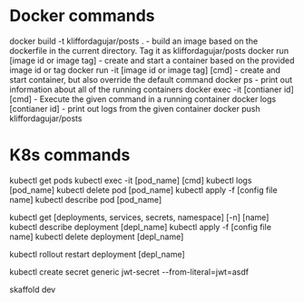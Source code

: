 # Docker commands

docker build -t kliffordagujar/posts .
    - build an image based on the dockerfile in the current directory. Tag it as kliffordagujar/posts
docker run [image id or image tag]
    - create and start a container based on the provided image id or tag
docker run -it [image id or image tag] [cmd]
    - create and start container, but also override the default command
docker ps
    - print out information about all of the running containers
docker exec -it [contianer id] [cmd]
    - Execute the given command in a running container
docker logs [contianer id]
    - print out logs from the given container
docker push kliffordagujar/posts

# K8s commands

kubectl get pods
kubectl exec -it [pod_name] [cmd]
kubectl logs [pod_name]
kubectl delete pod [pod_name]
kubectl apply -f [config file name]
kubectl describe pod [pod_name]

kubectl get [deployments, services, secrets, namespace] [-n] [name]
kubectl describe deployment [depl_name]
kubectl apply -f [config file name]
kubectl delete deployment [depl_name]

kubectl rollout restart deployment [depl_name]

kubectl create secret generic jwt-secret --from-literal=jwt=asdf

skaffold dev